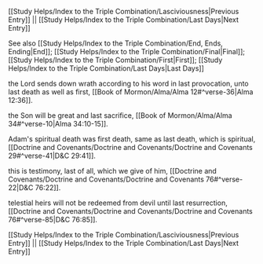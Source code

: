 [[Study Helps/Index to the Triple Combination/Lasciviousness|Previous Entry]]  ||  [[Study Helps/Index to the Triple Combination/Last Days|Next Entry]]

 See also [[Study Helps/Index to the Triple Combination/End, Ends, Ending|End]]; [[Study Helps/Index to the Triple Combination/Final|Final]]; [[Study Helps/Index to the Triple Combination/First|First]]; [[Study Helps/Index to the Triple Combination/Last Days|Last Days]]

 the Lord sends down wrath according to his word in last provocation, unto last death as well as first, [[Book of Mormon/Alma/Alma 12#^verse-36|Alma 12:36]].

 the Son will be great and last sacrifice, [[Book of Mormon/Alma/Alma 34#^verse-10|Alma 34:10-15]].

 Adam's spiritual death was first death, same as last death, which is spiritual, [[Doctrine and Covenants/Doctrine and Covenants/Doctrine and Covenants 29#^verse-41|D&C 29:41]].

 this is testimony, last of all, which we give of him, [[Doctrine and Covenants/Doctrine and Covenants/Doctrine and Covenants 76#^verse-22|D&C 76:22]].

 telestial heirs will not be redeemed from devil until last resurrection, [[Doctrine and Covenants/Doctrine and Covenants/Doctrine and Covenants 76#^verse-85|D&C 76:85]].

[[Study Helps/Index to the Triple Combination/Lasciviousness|Previous Entry]]  ||  [[Study Helps/Index to the Triple Combination/Last Days|Next Entry]]